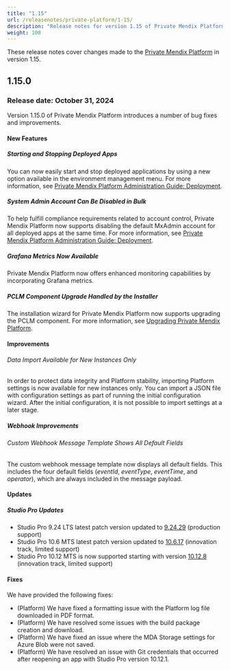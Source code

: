 ```yaml
---
title: "1.15"
url: /releasenotes/private-platform/1-15/
description: "Release notes for version 1.15 of Private Mendix Platform"
weight: 100
---
```


These release notes cover changes made to the [Private Mendix Platform](/private-mendix-platform/) in version 1.15.

## 1.15.0

### Release date: October 31, 2024

Version 1.15.0 of Private Mendix Platform introduces a number of bug fixes and improvements.

#### New Features

##### Starting and Stopping Deployed Apps

You can now easily start and stop deployed applications by using a new option available in the environment management menu. For more information, see [Private Mendix Platform Administration Guide: Deployment](/private-mendix-platform/administration/#deployment).

##### System Admin Account Can Be Disabled in Bulk

To help fulfill compliance requirements related to account control, Private Mendix Platform now supports disabling the default MxAdmin account for all deployed apps at the same time. For more information, see [Private Mendix Platform Administration Guide: Deployment](/private-mendix-platform/administration/#deployment).

##### Grafana Metrics Now Available

Private Mendix Platform now offers enhanced monitoring capabilities by incorporating Grafana metrics.

##### PCLM Component Upgrade Handled by the Installer

The installation wizard for Private Mendix Platform now supports upgrading the PCLM component. For more information, see [Upgrading Private Mendix Platform](/private-mendix-platform/quickstart/#upgrade).

#### Improvements

###### Data Import Available for New Instances Only

In order to protect data integrity and Platform stability, importing Platform settings is now available for new instances only. You can import a JSON file with configuration settings as part of running the initial configuration wizard. After the initial configuration, it is not possible to import settings at a later stage.

##### Webhook Improvements

###### Custom Webhook Message Template Shows All Default Fields

The custom webhook message template now displays all default fields. This includes the four default fields (*eventId*, *eventType*, *eventTime*, and *operator*), which are always included in the message payload.

#### Updates

##### Studio Pro Updates

* Studio Pro 9.24 LTS latest patch version updated to [9.24.29](/releasenotes/studio-pro/9.24/#92429) (production support)
* Studio Pro 10.6 MTS latest patch version updated to [10.6.17](/releasenotes/studio-pro/10.6/#10617) (innovation track, limited support)
* Studio Pro 10.12 MTS is now supported starting with version [10.12.8](/releasenotes/studio-pro/10.12/#10128) (innovation track, limited support)

#### Fixes

We have provided the following fixes:

* (Platform) We have fixed a formatting issue with the Platform log file downloaded in PDF format.
* (Platform) We have resolved some issues with the build package creation and download.
* (Platform) We have fixed an issue where the MDA Storage settings for Azure Blob were not saved.
* (Platform) We have resolved an issue with Git credentials that occurred after reopening an app with Studio Pro version 10.12.1.